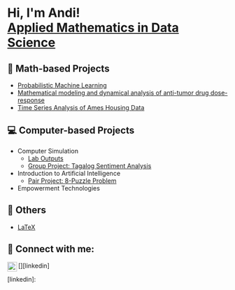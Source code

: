 <h1>Hi, I'm Andi! <br/><a href="https://github.com/joshmadakor1">Applied Mathematics in Data Science</a></h1>

<h2>📐 Math-based Projects</h2>

- [Probabilistic Machine Learning](https://github.com/andreazialcita/Probabilistic-Machine-Learning)
- [Mathematical modeling and dynamical analysis of 
anti-tumor drug
dose-response](https://github.com/andreazialcita/Ordinary-Differential-Equations)
- [Time Series Analysis of Ames Housing Data](https://github.com/andreazialcita/Time-Series)

<h2>💻 Computer-based Projects</h2>

- Computer Simulation
  - [Lab Outputs](https://github.com/andreazialcita/Computer-Simulation)
  - [Group Project: Tagalog Sentiment Analysis](https://www.youtube.com/watch?v=uHy3oM7NnoU)
- Introduction to Artificial Intelligence</h2>
  - [Pair Project: 8-Puzzle Problem](https://github.com/andreazialcita/Introduction-to-AI)
- Empowerment Technologies

<h2>📂 Others</h2>

- [LaTeX](https://github.com/andreazialcita/Computer-Simulation)


<h2> 🤳 Connect with me:</h2>


[<img align="left" alt="JoshMadakor | LinkedIn" width="22px" src="https://cdn.jsdelivr.net/npm/simple-icons@v3/icons/linkedin.svg" />][linkedin]


[linkedin]: 


<!--
**andreazialcita/andreazialcita** is a ✨ _special_ ✨ repository because its `README.md` (this file) appears on your GitHub profile.

Here are some ideas to get you started:

- 🔭 I’m currently working on ...
- 🌱 I’m currently learning ...
- 👯 I’m looking to collaborate on ...
- 🤔 I’m looking for help with ...
- 💬 Ask me about ...
- 📫 How to reach me: ...
- 😄 Pronouns: ...
- ⚡ Fun fact: ...
-->
